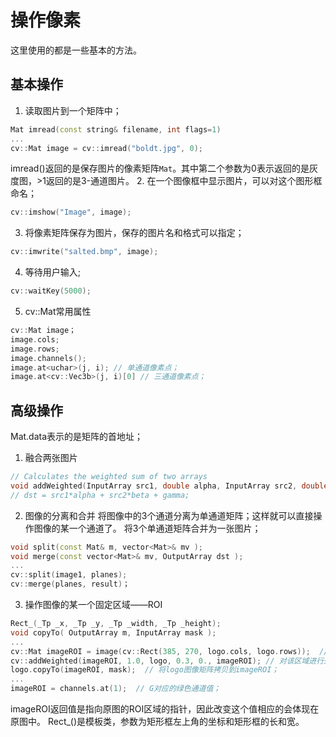# 操作像素
 这里使用的都是一些基本的方法。

## 基本操作

1. 读取图片到一个矩阵中；
```cpp
Mat imread(const string& filename, int flags=1)
...
cv::Mat image = cv::imread("boldt.jpg", 0);
```
imread()返回的是保存图片的像素矩阵`Mat`。其中第二个参数为0表示返回的是灰度图，>1返回的是3-通道图片。
2. 在一个图像框中显示图片，可以对这个图形框命名；
```cpp
cv::imshow("Image", image);
```
3. 将像素矩阵保存为图片，保存的图片名和格式可以指定；
```cpp
cv::imwrite("salted.bmp", image);
```
4. 等待用户输入;
```cpp
cv::waitKey(5000);
```
5. cv::Mat常用属性
```cpp
cv::Mat image；
image.cols;
image.rows;
image.channels();
image.at<uchar>(j, i); // 单通道像素点；
image.at<cv::Vec3b>(j, i)[0] // 三通道像素点；
```

## 高级操作
Mat.data表示的是矩阵的首地址；

1. 融合两张图片
```cpp
// Calculates the weighted sum of two arrays
void addWeighted(InputArray src1, double alpha, InputArray src2, double beta, double gamma, OutputArray dst, int dtype=-1)
// dst = src1*alpha + src2*beta + gamma;
```
2. 图像的分离和合并
将图像中的3个通道分离为单通道矩阵；这样就可以直接操作图像的某一个通道了。
将3个单通道矩阵合并为一张图片；
```cpp
void split(const Mat& m, vector<Mat>& mv );
void merge(const vector<Mat>& mv, OutputArray dst );
...
cv::split(image1, planes);
cv::merge(planes, result)；
```
3. 操作图像的某一个固定区域——ROI
```cpp
Rect_(_Tp _x, _Tp _y, _Tp _width, _Tp _height);
void copyTo( OutputArray m, InputArray mask );
...
cv::Mat imageROI = image(cv::Rect(385, 270, logo.cols, logo.rows));  // 获取图片中的某一区域
cv::addWeighted(imageROI, 1.0, logo, 0.3, 0., imageROI); // 对该区域进行处理
logo.copyTo(imageROI, mask);  // 将logo图像矩阵拷贝到imageROI；
...
imageROI = channels.at(1);  // G对应的绿色通道值；
```
imageROI返回值是指向原图的ROI区域的指针，因此改变这个值相应的会体现在原图中。
Rect_()是模板类，参数为矩形框左上角的坐标和矩形框的长和宽。

